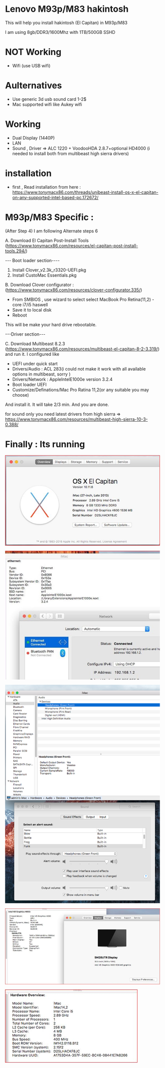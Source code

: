 
# Lenovo M93p/M83 hakintosh 

This will help you install hakintosh (El Capitan) in M93p/M83 

I am using 8gb/DDR3/1600Mhz with 1TB/500GB SSHD 

# NOT Working 
- Wifi (use USB wifi) 

# Aulternatives
- Use generic 3d usb sound card 1-2$
- Mac supported wifi like Aukey wifi 

# Working
- Dual Display (1440P)
- LAN
- Sound , Driver =>  ALC 1220 + VoodooHDA 2.8.7+optional HD4000 (i needed to install both from multibeast high sierra drivers) 

# installation
- first , Read installation from here : https://www.tonymacx86.com/threads/unibeast-install-os-x-el-capitan-on-any-supported-intel-based-pc.172672/

#  M93p/M83   Specific : 

(After Step 4) I am following Alternate steps 6

A. Download El Capitan Post-Install Tools (https://www.tonymacx86.com/resources/el-capitan-post-install-tools.294/) 

--- Boot loader section----
1. Install Clover_v2.3k_r3320-UEFI.pkg
2. Install CustoMac Essentials.pkg

B. Download Clover configurator : (https://www.tonymacx86.com/resources/clover-configurator.335/)
- From SMBIOS , use wizard to select select MacBook Pro Retina(11,2) - core i7/i5 haswell
- Save it to local disk
- Reboot 

This will be make your hard drive rebootable. 

---Driver section---

C. Download Multibeast 8.2.3 (https://www.tonymacx86.com/resources/multibeast-el-capitan-8-2-3.319/) and run it. I configured like 
- UEFI under quick start
- Drivers/Audio : ACL 283(i could not make it work with all available options in multibeast, sorry ) 
- Drivers/Network : AppleIntelE1000e version 3.2.4
- Boot loader UEFI 
- Customize/Definations/Mac Pro Ratina 11,2(or any suitable you may choose) 

And install it. It will take 2/3 min. And you are done. 

for sound only you need latest drivers from high sierra => https://www.tonymacx86.com/resources/multibeast-high-sierra-10-3-0.388/

# Finally : Its running 

![System](overview.JPG)

![LAN](lan.JPG)

![AUDIO](sound.png)

![Display](display.JPG)

![Hardware Overview](hw_overvorew.JPG)

